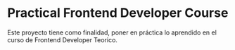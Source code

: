 # Practical Frontend Developer Course
Este proyecto tiene como finalidad, poner en práctica lo aprendido en el curso de Frontend Developer Teorico.
